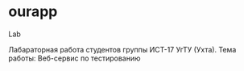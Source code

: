 # ourapp
Lab

Лабараторная работа студентов группы ИСТ-17 УгТУ (Ухта).
Тема работы: Веб-сервис по тестированию
